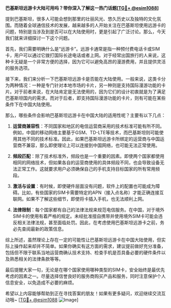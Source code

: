 **巴基斯坦远游卡大陆可用吗？带你深入了解这一热门话题[[TG💪+ @esim1088](https://t.me/s/esim1088)]**

提到巴基斯坦，很多人可能会想到那里的壮丽风光、悠久历史以及独特的文化氛围。而随着全球通信技术的发展，越来越多的人开始关注在巴基斯坦使用远游卡的问题，特别是当涉及到是否可以在大陆使用时，更是引起了广泛讨论。那么，今天我们就来详细探讨一下这个问题。

首先，我们需要明确什么是“远游卡”。远游卡通常是指一种预付费电话卡或SIM卡，用户可以通过它拨打国际长途电话或者上网。对于经常出国旅行的人来说，这种卡无疑是一个非常方便的选择，因为它可以避免高昂的漫游费用，并且提供灵活的服务选项。

接下来，我们来分析一下巴基斯坦远游卡是否能在大陆使用。一般来说，这类卡分为两种情况：一种是专门针对本地市场的卡片，另一种则是支持国际漫游功能的卡片。对于前者来说，在大陆肯定是无法使用的，因为它们的设计初衷就是为了满足巴基斯坦国内的需求。而对于后者，即支持国际漫游功能的卡片，则有可能在某些条件下在中国大陆使用。

那么，哪些条件会影响巴基斯坦远游卡在中国大陆的适用性呢？主要有以下几点：

1. **运营商兼容性**：不同国家和地区的电信运营商采用的技术标准可能有所不同。例如，中国的移动网络主要基于GSM、TD-LTE等技术，而巴基斯坦则可能使用其他不同的技术标准。因此，如果巴基斯坦远游卡所绑定的运营商与中国运营商不兼容，那么即使理论上可以连接到中国网络，也可能无法正常使用。

2. **频段匹配**：除了技术标准外，频段也是一个重要的因素。即使两个国家都使用相同的网络技术，但如果各自的运营商使用的具体频段不同，也会导致设备无法正常工作。这就要求用户必须确保自己的手机支持目标国家的所有常用频段。

3. **激活与设置**：有时候，即使硬件层面没有问题，软件上的配置也可能成为障碍。比如，有些国家的SIM卡需要特定的APN（接入点名称）才能正确连接互联网。如果不了解这些细节，即使将卡插入手机，也无法顺利上网。

4. **法律限制**：每个国家都有自己的法律法规来规范电信服务。在中国，对于境外SIM卡的使用有着严格的规定。未经批准擅自携带并使用境外SIM卡可能会违反相关法律法规，甚至面临处罚。因此，在考虑使用巴基斯坦远游卡之前，务必先查阅最新的政策信息。

综上所述，虽然理论上存在一定的可能性让巴基斯坦远游卡在中国大陆使用，但实际上操作起来却并不简单。如果你确实有这方面的需求，建议提前做好充分准备，包括但不限于联系当地运营商确认技术支持、检查手机是否具备必要的硬件条件以及熟悉相关的法律条款等等。

最后提醒大家一句，无论是在哪个国家使用哪种类型的SIM卡，安全始终是最优先考虑的因素之一。尽量选择信誉良好的服务商购买产品和服务，同时注意保护个人信息安全，以免造成不必要的麻烦。

希望以上内容能够帮助到正在寻找答案的朋友！如果有更多疑问，欢迎继续交流互动哦~ [[TG💪+ @esim1088](https://t.me/s/esim1088) ![Image](https://i.postimg.cc/4NQfJmqS/Snipaste-2025-05-13-00-14-12.png)]